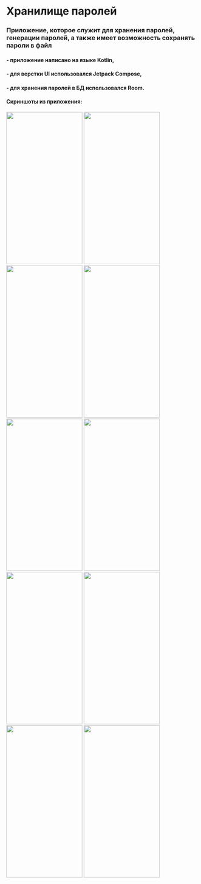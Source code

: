 <h1>Хранилище паролей</h1>
<h3>Приложение, которое служит для хранения паролей, генерации паролей, а также имеет возможность сохранять пароли в файл</h3>
<h4>- приложение написано на языке Kotlin,</h4>
<h4>- для верстки UI использовался Jetpack Compose,</h4>
<h4>- для хранения паролей в БД использовался Room.</h4>

<h4>Скриншоты из приложения:</h4>
<img src="https://github.com/frankuzifr/PasswordStorage/assets/81100836/e9f4067c-b220-4341-8950-193d3f000a03" width="200" height="400">
<img src="https://github.com/frankuzifr/PasswordStorage/assets/81100836/1fbdbcff-08aa-4bef-967c-ee4ba91e158e" width="200" height="400">
<img src="https://github.com/frankuzifr/PasswordStorage/assets/81100836/afa48ce8-e57d-4483-9f16-ffa3f9cf5930" width="200" height="400">
<img src="https://github.com/frankuzifr/PasswordStorage/assets/81100836/b0ef557b-ec24-4e04-8e27-a331e0962c91" width="200" height="400">
<img src="https://github.com/frankuzifr/PasswordStorage/assets/81100836/3ca3c047-c70e-4129-8129-0c0a35616104" width="200" height="400">
<img src="https://github.com/frankuzifr/PasswordStorage/assets/81100836/b6046735-ca65-40ec-b71e-b3fe5f2009e6" width="200" height="400">
<img src="https://github.com/frankuzifr/PasswordStorage/assets/81100836/0279115d-9565-4e2f-9a74-8620586ea402" width="200" height="400">
<img src="https://github.com/frankuzifr/PasswordStorage/assets/81100836/deffb610-5c5a-4fe8-aa74-4ac006f0d8e7" width="200" height="400">
<img src="https://github.com/frankuzifr/PasswordStorage/assets/81100836/3a5745c4-1311-44c5-a719-430c3fb07916" width="200" height="400">
<img src="https://github.com/frankuzifr/PasswordStorage/assets/81100836/16d03a37-9d70-408b-a408-2084625b4419" width="200" height="400">
